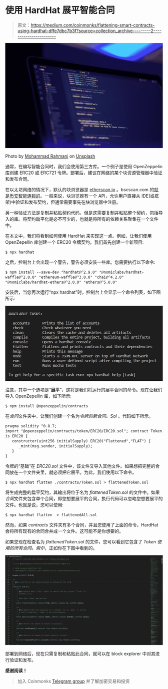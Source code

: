 # 使用 HardHat 展平智能合同

> 原文：<https://medium.com/coinmonks/flattening-smart-contracts-using-hardhat-dffe7dbc7b3f?source=collection_archive---------2----------------------->

![](img/cc9b719f1457319d88ae50a92e1893db.png)

Photo by [Mohammad Rahmani](https://unsplash.com/@afgprogrammer?utm_source=unsplash&utm_medium=referral&utm_content=creditCopyText) on [Unsplash](https://unsplash.com/s/photos/programming-code?utm_source=unsplash&utm_medium=referral&utm_content=creditCopyText)

通常，在编写智能合同时，我们会使用第三方库。一个例子是使用 OpenZeppelin 库创建 ERC20 或 ERC721 令牌。部署后，建议在网络的某个块资源管理器中验证和发布合同。

在以太坊网络的情况下，默认的块浏览器是 [etherscan.io](http://etherscan.io) 。bscscan.com 的[就是币安智能连锁的](http://bscscan.com)。一般来说，块浏览器有一个 API，允许用户直接从 IDE(或框架)中验证和发布契约，但通常需要事先在块浏览器中注册。

另一种验证方法是复制并粘贴契约代码，但是这需要复制并粘贴整个契约，包括导入的库。将契约扁平化是必不可少的，也就是将所有的依赖关系聚集在一个文件中。

在本文中，我们将看到如何使用 HardHat 来实现这一点。例如，让我们使用 OpenZepellin 库创建一个 ERC20 令牌契约。我们首先创建一个新项目:

```
$ npx hardhat
```

之后，控制台上会出现一个警告，警告必须安装一些库。您需要执行以下命令:

```
$ npm install --save-dev "hardhat@^2.9.0" "@nomiclabs/hardhat-waffle@^2.0.0" "ethereum-waffle@^3.0.0" "chai@^4.2.0" "@nomiclabs/hardhat-ethers@^2.0.0" "ethers@^5.0.0"
```

安装后，当您再次运行“npx hardhat”时，控制台上会显示一个命令列表，如下图所示:

![](img/aa5f25b0e3da27e55df24eeb6a50e433.png)

注意，其中一个选项是“**展平**”，这将是我们将运行的展平合同的命令。现在让我们导入 OpenZepellin 库，如下所示:

```
$ npm install @openzeppelin/contracts
```

在*合同*文件夹中，让我们创建一个名为*令牌的新合同。Sol* 。代码如下所示。

```
pragma solidity ^0.8.7;  
import "@openzeppelin/contracts/token/ERC20/ERC20.sol"; contract Token is ERC20 {      
   constructor(uint256 initialSupply) ERC20("Flattened","FLAT") {
      _mint(msg.sender, initialSupply);     
   }      
}
```

令牌的“基础”在 *ERC20.sol* 文件中，该文件又导入其他文件。如果想把完整的合同放在一个文件夹里，就必须把它展平。为此，我们使用以下命令。

```
$ npx hardhat flatten ./contracts/Token.sol > flattenedToken.sol
```

将生成完整的扁平契约，其输出将位于名为 *flattenedToken.sol* 的文件中。如果*合同*文件夹包含单个合同，即您想要展平的合同，执行代码可以忽略您想要展平的文件。也就是说，您可以使用:

```
$ npx hardhat flatten  > flattenedAll.sol
```

然而，如果 *contracts* 文件夹有多个合同，并且您使用了上面的命令，HardHat 会将所有现有的合同合并成一个文件。这可能不是你想要的。

如果您现在检查名为 *flattenedToken.sol* 的文件，您可以看到它包含了 *Token 使用的所有合同。索尔*，正如你在下图中看到的。

![](img/50a4ac08976b8578478d5e7eaec61ad9.png)

部署到网络后，现在只需复制和粘贴此合同，就可以在 block explorer 中对其进行验证和发布。

**感谢阅读！**

> 加入 Coinmonks [Telegram group](https://t.me/joinchat/Trz8jaxd6xEsBI4p) 并了解加密交易和投资